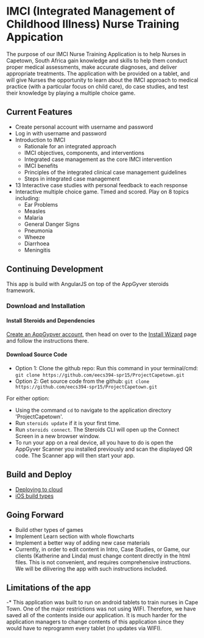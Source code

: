 # IMCI (Integrated Management of Childhood Illness) Nurse Training Appication
The purpose of our IMCI Nurse Training Application is to help Nurses in Capetown, South Africa gain knowledge and skills to help them conduct proper medical assessments, make accurate diagnoses, and deliver appropriate treatments.  The application with be provided on a tablet, and will give Nurses the opportunity to learn about the IMCI approach to medical practice (with a particular focus on child care), do case studies, and test their knowledge by playing a multiple choice game.

## Current Features
* Create personal account with username and password
* Log in with username and password
* Introduction to IMCI
  *  Rationale for an integrated approach
  *  IMCI objectives, components, and interventions
  *  Integrated case management as the core IMCI intervention
  *  IMCI benefits
  *  Principles of the integrated clinical case management guidelines
  *  Steps in integrated case management
* 13 Interactive case studies with personal feedback to each response
* Interactive multiple choice game.  Timed and scored.  Play on 8 topics including:
  *  Ear Problems
  *  Measles
  *  Malaria
  *  General Danger Signs
  *  Pneumonia
  *  Wheeze
  *  Diarrhoea
  *  Meningitis

 ## Continuing Development
  This app is build with AngularJS on top of the AppGyver steroids framework. 
  
 ### Download and Installation
 
 #### Install Steroids and Dependencies
 [Create an AppGypver account](http://www.appgyver.com/steroids_sign_up), then head on over to the [Install Wizard](https://academy.appgyver.com/installwizard) page and follow the instructions there.
  
 #### Download Source Code
 *  Option 1: Clone the github repo: Run this command in your terminal/cmd: `git clone https://github.com/eecs394-spr15/ProjectCapetown.git` 
 *  Option 2: Get source code from the github: `git clone https://github.com/eecs394-spr15/ProjectCapetown.git`
 
 For either option:
  *  Using the command `cd` to navigate to the application directory 'ProjectCapetown'.
  *  Run `steroids update` if it is your first time.
  *  Run `steroids connect`. The Steroids CLI will open up the Connect Screen in a new browser window.
   *  To run your app on a real device, all you have to do is open the AppGyver Scanner you installed previously and scan the displayed QR code. The Scanner app will then start your app.
 
 ## Build and Deploy
* [Deploying to cloud](http://docs.appgyver.com/tooling/build-service/build-settings/deploying-to-cloud/)
* [iOS build types](http://docs.appgyver.com/tooling/build-service/build-settings/ios-build-types/)
 
 ## Going Forward
* Build other types of games
* Implement Learn section with whole flowcharts
* Implement a better way of adding new case materials
* Currently, in order to edit content in Intro, Case Studies, or Game, our clients (Katherine and Linda) must change content directly in the html files.  This is not convenient, and requires comprehensive instructions.  We will be dilivering the app with such instructions included.     
 
 ## Limitations of the app
-* This application was built to run on android tablets to train nurses in Cape Town. One of the major restrictions was not using WIFI. Therefore, we have saved all of the contents inside our application. It is much harder for the application managers to change contents of this application since they would have to reprogramm every tablet (no updates via WIFI).
 
 

